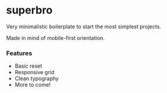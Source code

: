 # superbro
Very minimalistic boilerplate to start the most simplest projects. 

Made in mind of mobile-first orientation.

### Features
- Basic reset
- Responsive grid
- Clean typography
- More to come!
